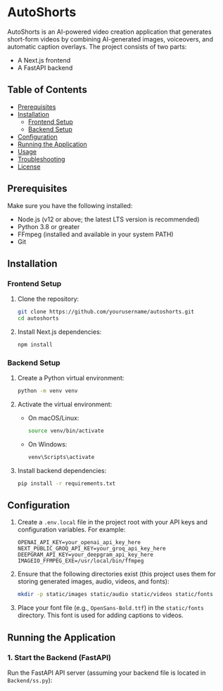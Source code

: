 # AutoShorts

AutoShorts is an AI-powered video creation application that generates short-form videos by combining AI-generated images, voiceovers, and automatic caption overlays. The project consists of two parts:
- A Next.js frontend
- A FastAPI backend

## Table of Contents

- [Prerequisites](#prerequisites)
- [Installation](#installation)
  - [Frontend Setup](#frontend-setup)
  - [Backend Setup](#backend-setup)
- [Configuration](#configuration)
- [Running the Application](#running-the-application)
- [Usage](#usage)
- [Troubleshooting](#troubleshooting)
- [License](#license)

## Prerequisites

Make sure you have the following installed:
- Node.js (v12 or above; the latest LTS version is recommended)
- Python 3.8 or greater
- FFmpeg (installed and available in your system PATH)
- Git

## Installation

### Frontend Setup

1. Clone the repository:
   ```bash
   git clone https://github.com/yourusername/autoshorts.git
   cd autoshorts
   ```

2. Install Next.js dependencies:
   ```bash
   npm install
   ```

### Backend Setup

1. Create a Python virtual environment:
   ```bash
   python -m venv venv
   ```

2. Activate the virtual environment:
   - On macOS/Linux:
     ```bash
     source venv/bin/activate
     ```
   - On Windows:
     ```bash
     venv\Scripts\activate
     ```

3. Install backend dependencies:
   ```bash
   pip install -r requirements.txt
   ```

## Configuration

1. Create a `.env.local` file in the project root with your API keys and configuration variables. For example:
   ```env
   OPENAI_API_KEY=your_openai_api_key_here
   NEXT_PUBLIC_GROQ_API_KEY=your_groq_api_key_here
   DEEPGRAM_API_KEY=your_deepgram_api_key_here
   IMAGEIO_FFMPEG_EXE=/usr/local/bin/ffmpeg
   ```

2. Ensure that the following directories exist (this project uses them for storing generated images, audio, videos, and fonts):
   ```bash
   mkdir -p static/images static/audio static/videos static/fonts
   ```

3. Place your font file (e.g., `OpenSans-Bold.ttf`) in the `static/fonts` directory. This font is used for adding captions to videos.

## Running the Application

### 1. Start the Backend (FastAPI)

Run the FastAPI API server (assuming your backend file is located in `Backend/ss.py`):
